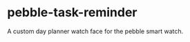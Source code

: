 pebble-task-reminder
====================

A custom day planner watch face for the pebble smart watch. 
